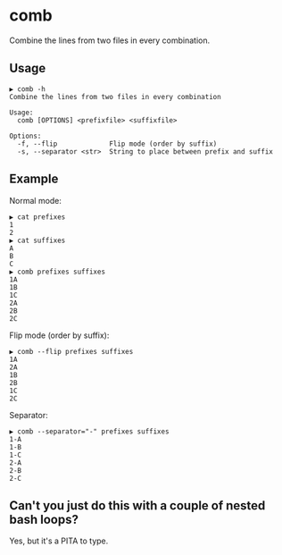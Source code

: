 # comb

Combine the lines from two files in every combination.

## Usage

```
▶ comb -h
Combine the lines from two files in every combination

Usage:
  comb [OPTIONS] <prefixfile> <suffixfile>

Options:
  -f, --flip             Flip mode (order by suffix)
  -s, --separator <str>  String to place between prefix and suffix
```

## Example

Normal mode:

```
▶ cat prefixes
1
2
▶ cat suffixes
A
B
C
▶ comb prefixes suffixes
1A
1B
1C
2A
2B
2C
```

Flip mode (order by suffix):

```
▶ comb --flip prefixes suffixes
1A
2A
1B
2B
1C
2C
```

Separator:

```
▶ comb --separator="-" prefixes suffixes
1-A
1-B
1-C
2-A
2-B
2-C
```

## Can't you just do this with a couple of nested bash loops?

Yes, but it's a PITA to type.
